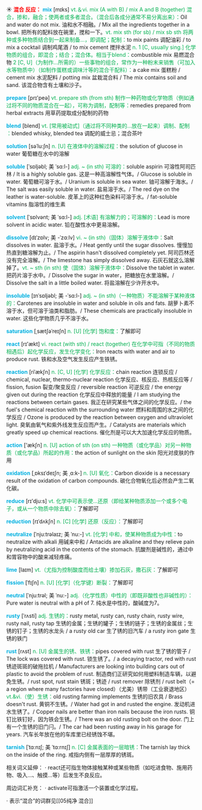☀ <font color="red">**混合 反应：**</font>
<font color="sky blue">**mix**</font> [mɪks] 
<font color="#00b050">vt.＆vi. mix (A with B) / mix A and B (together) 混合，掺和，融合；使两者或多者混合。（混合后各成分通常不易分离出来）：</font>Oil and water do not mix. 油和水不相融。/ Mix all the ingredients together in a bowl. 把所有的配料放在碗里，搅和一下。<font color="#00b050">vt. mix sth (for sb) / mix sb sth 将两种或多种物质结合到一起来制备…，即调配；配制：</font>to mix paints 调配油彩 / to mix a cocktail 调制鸡尾酒 / to mix cement 搅拌水泥 <font color="#00b050">n. 1 [C, usually sing.] 化学物质的组合，即混合；结合；混合体。相当于blend：</font>combustible mix 易燃混合物 <font color="#00b050">2 [C, U]（为制作…所需的）一些事物的组合，常作为一种粉末来销售（可加入水等物质中）（如制作蛋糕或调味汁等的混合干配料）：</font>a cake mix 蛋糕粉 / cement mix 水泥配料 / potting mix 盆栽混合料 / The mix contains soil and sand. 该混合物含有土壤和沙子。

<font color="sky blue">**prepare**</font> [prɪ'peə] 
<font color="#00b050">vt. prepare sth (from sth) 制作一种药物或化学物质（例如通过将不同的物质混合在一起），可称为调制，配制等：</font>remedies prepared from herbal extracts 用草药提取成分配制的药物
                     
<font color="sky blue">**blend**</font> [blend]
<font color="#00b050">vt. [常用被动式]（通过将不同种类的…放在一起来）调制、配制 ：</font>blended whisky, blended tea 调配的威士忌；混合茶叶

<font color="sky blue">**solution**</font> [səˈlu:ʃn]
<font color="#00b050">n. [U] 在液体中的溶解过程：</font>the solution of glucose in water 葡萄糖在水中的溶解
                
<font color="sky blue">**soluble**</font> [ˈsɒljəbl; 美 ˈsɑ:l-]
<font color="#00b050">adj. ~ (in sth) 可溶的：</font>soluble aspirin 可溶性阿司匹林 / It is a highly soluble gas. 这是一种高溶解性气体。/ Glucose is soluble in water. 葡萄糖可溶于水。/ Uranium is soluble in sea water. 铀可溶解于海水。/ The salt was easily soluble in water. 盐易溶于水。/ The red dye on the leather is water-soluble. 皮革上的这种红色染料可溶于水。/ fat-soluble vitamins 脂溶性的维生素      
          
<font color="sky blue">**solvent**</font> [ˈsɒlvənt; 美 ˈsɑ:l-]
<font color="#00b050">adj. [术语] 有溶解力的；可溶解的：</font>Lead is more solvent in acidic water. 铅在酸性水中更易溶解。

<font color="sky blue">**dissolve**</font> [dɪˈzɒlv; 美 -ˈzɑ:lv]
<font color="#00b050">vi. ~ (in sth)（固体）溶解于液体中：</font>Salt dissolves in water. 盐溶于水。/ Heat gently until the sugar dissolves. 慢慢加热直到糖溶解为止。/ The aspirin hasn't dissolved completely yet. 阿司匹林还没有完全溶解。/ The limestone has simply dissolved away. 石灰石就这么溶解掉了。<font color="#00b050">vt. ~ sth (in sth) 使（固体）溶解于液体中：</font>Dissolve the tablet in water. 把药片溶于水中。/ Dissolve the sugar in water，把糖放在水里溶解。/ Dissolve the salt in a little boiled water. 将盐溶解在少许开水中。
           
<font color="sky blue">**insoluble**</font> [ɪnˈsɒljəbl; 美 -ˈsɑ:l-]
<font color="#00b050">adj. ~ (in sth)（一种物质）不能溶解于某种液体的：</font>Carotenes are insoluble in water and soluble in oils and fats. 胡萝卜素不溶于水，但可溶于油类和脂肪。/ These chemicals are practically insoluble in water. 这些化学物质几乎不溶于水。

 <font color="sky blue">**saturation**</font> [ˌsætʃəˈreɪʃn]
<font color="#00b050">n. [U] [化学] 饱和度：</font>了解即可

<font color="sky blue">**react**</font> [rɪ'ækt] 
<font color="#00b050">vi. react (with sth) / react (together) 在化学中可指（不同的物质相遇后）起化学反应，发生化学变化：</font>Iron reacts with water and air to produce rust. 铁和水及空气发生反应产生铁锈。
           
<font color="sky blue">**reaction**</font> [riˈækʃn]
<font color="#00b050">n. [C, U] [化学] 化学反应：</font>chain reaction 连锁反应 / chemical, nuclear, thermo-nuclear reaction 化学反应、核反应、热核反应等 / fission, fusion 裂变/聚变反应 / reversible reaction 可逆反应 / the energy given out during the reaction 化学反应中释放的能量 / I am studying the reactions between certain gases. 我正在研究某些气体之间的化学反应。/ the fuel's chemical reaction with the surrounding water 燃料和周围的水之间的化学反应 / Ozone is produced by the reaction between oxygen and ultraviolet light. 臭氧由氧气和紫外线发生反应而产生。/ Catalysts are materials which greatly speed up chemical reactions. 催化剂是可以大大加速化学反应的物质。

<font color="sky blue">**action**</font> ['ækʃn] 
<font color="#00b050">n. [U] action of sth (on sth) 一种物质（或化学品）对另一种物质（或化学品）所起的作用：</font>the action of sunlight on the skin 阳光对皮肤的作用
           
<font color="sky blue">**oxidation**</font> [ˌɒksɪˈdeɪʃn; 美 ˌɑ:k-]
<font color="#00b050">n. [U] 氧化：</font>Carbon dioxide is a necessary result of the oxidation of carbon compounds. 碳化合物氧化后必然会产生二氧化碳。

<font color="sky blue">**reduce**</font> [rɪ'dju:s] 
<font color="#00b050">vt. 化学中可表示使…还原（即给某种物质添加一个或多个电子，或从一个物质中除去氧）：</font>了解即可
           
<font color="sky blue">**reduction**</font> [rɪˈdʌkʃn]
<font color="#00b050">n. [C] [化学] 还原（反应）：</font>了解即可
            
<font color="sky blue">**neutralize**</font> [ˈnju:trəlaɪz; 美 ˈnu:-]
<font color="#00b050">vt. [化学] 中和，使某种物质成为中性：</font>to neutralize with alkali 用碱来中和 / Antacids are alkaline and they relieve pain by neutralizing acid in the contents of the stomach. 抗酸剂是碱性的，通过中和胃容物中的酸来减轻疼痛。
                      
<font color="sky blue">**lime**</font> [laɪm]
<font color="#00b050">vt.（尤指为控制酸度而给土壤）掺加石灰，撒石灰：</font>了解即可

<font color="sky blue">**fission**</font> [ˈfɪʃn]
<font color="#00b050">n. [U] [化学]（化学键）断裂：</font>了解即可

<font color="sky blue">**neutral**</font> [ˈnju:trəl; 美 ˈnu:-]
<font color="#00b050">adj.（化学性质）中性的（即既非酸性也非碱性的）：</font>Pure water is neutral with a pH of 7. 纯水是中性的，酸碱度为7。            

<font color="sky blue">**rusty**</font> [ˈrʌsti]
<font color="#00b050">adj. 生锈的：</font>rusty metal, rusty can, rusty chain, rusty wire, rusty nail, rusty tap 生锈的金属；生锈的罐子；生锈的链子；生锈的金属丝；生锈的钉子；生锈的水龙头 / a rusty old car 生了锈的旧汽车 / a rusty iron gate 生锈的铁门
                      
<font color="sky blue">**rust**</font> [rʌst]
<font color="#00b050">n. [U] 金属生的锈、铁锈：</font>pipes covered with rust 生了锈的管子 / The lock was covered with rust. 锁生锈了。/ a decaying tractor, red with rust 锈迹斑斑的破拖拉机 / Manufacturers are looking into building cars out of plastic to avoid the problem of rust. 制造商们正研究如何用塑料制造车辆，以避免生锈。/ rust spot, rust stain 锈斑；锈迹 / rust remover 除锈剂 / rust belt（= a region where many factories have closed）（尤美）锈带（工业衰退地区）<font color="#00b050">vt.&vi.（使）生锈：</font>old rusting farming implements 生锈的旧农具 / Brass doesn't rust. 黄铜不生锈。/ Water had got in and rusted the engine. 发动机进水生锈了。/ Copper nails are better than iron nails because the iron rusts. 铜钉比铁钉好，因为铁会生锈。/ There was an old rusting bolt on the door. 门上有一个生锈的旧门闩。/ The car had been rusting away in his garage for years. 汽车长年放在他的车库里已经锈蚀不堪。

<font color="sky blue">**tarnish**</font> [ˈtɑ:nɪʃ; 美 ˈtɑ:rnɪʃ]
<font color="#00b050">n. [C] 金属表面的一层暗锈：</font>The tarnish lay thick on the inside of the ring. 戒指内侧有一层厚厚的锈斑。
          
相关词义延伸：
· react还可指生物体接触某种或某些物质（如吃进食物、施用药物、吸入…、触摸…等）后发生不良反应。
           
周边词汇补充：
· activate可指激活一个装置或化学过程。

· 表示“混合”的词群见[[05纯净 混合]]
